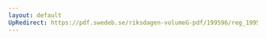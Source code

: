 ```yaml
---
layout: default
UpRedirect: https://pdf.swedeb.se/riksdagen-volumeG-pdf/199596/reg_199596_FöU.pdf
---
```


